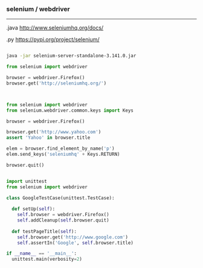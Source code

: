 ### selenium / webdriver
---
.java
http://www.seleniumhq.org/docs/

.py
https://pypi.org/project/selenium/

```java

```

```sh
java -jar selenium-server-standalone-3.141.0.jar
```

```py
from selenium import webdriver

browser = webdriver.Firefox()
browser.get('http://seleniumhq.org/')



from selenium import webdriver
from selenium.webdriver.common.keys import Keys

browser = webdriver.Firefox()

browser.get('http://www.yahoo.com')
assert 'Yahoo' in browser.title

elem = browser.find_element_by_name('p')
elem.send_keys('seleniumhq' + Keys.RETURN)

browser.quit()


import unittest
from selenium import webdriver

class GoogleTestCase(unittest.TestCase):
  
  def setUp(self):
    self.browser = webdriver.Firefox()
    self.addCleanup(self.browser.quit)
    
  def testPageTitle(self):
    self.browser.get('http://www.google.com')
    self.assertIn('Google', self.browser.title)

if __name__ == '__main__':
  unittest.main(verbosity=2)

```

